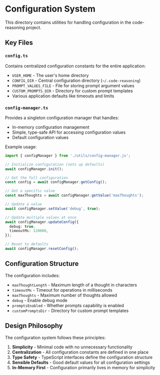 # Configuration System

This directory contains utilities for handling configuration in the code-reasoning project.

## Key Files

### `config.ts`

Contains centralized configuration constants for the entire application:

- `USER_HOME` - The user's home directory
- `CONFIG_DIR` - Central configuration directory (`~/.code-reasoning`)
- `PROMPT_VALUES_FILE` - File for storing prompt argument values
- `CUSTOM_PROMPTS_DIR` - Directory for custom prompt templates
- Various application defaults like timeouts and limits

### `config-manager.ts`

Provides a singleton configuration manager that handles:

- In-memory configuration management
- Simple, type-safe API for accessing configuration values
- Default configuration values

Example usage:

```typescript
import { configManager } from './utils/config-manager.js';

// Initialize configuration (sets up defaults)
await configManager.init();

// Get the full configuration
const config = await configManager.getConfig();

// Get a specific value
const maxThoughts = await configManager.getValue('maxThoughts');

// Update a value
await configManager.setValue('debug', true);

// Update multiple values at once
await configManager.updateConfig({
  debug: true,
  timeoutMs: 120000,
});

// Reset to defaults
await configManager.resetConfig();
```

## Configuration Structure

The configuration includes:

- `maxThoughtLength` - Maximum length of a thought in characters
- `timeoutMs` - Timeout for operations in milliseconds
- `maxThoughts` - Maximum number of thoughts allowed
- `debug` - Enable debug mode
- `promptsEnabled` - Whether prompts capability is enabled
- `customPromptsDir` - Directory for custom prompt templates

## Design Philosophy

The configuration system follows these principles:

1. **Simplicity** - Minimal code with no unnecessary functionality
2. **Centralization** - All configuration constants are defined in one place
3. **Type Safety** - TypeScript interfaces define the configuration structure
4. **Sensible Defaults** - Good default values for all configuration settings
5. **In-Memory First** - Configuration primarily lives in memory for simplicity
